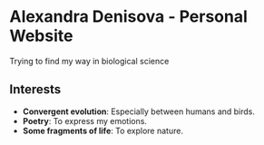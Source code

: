 # Alexandra Denisova - Personal Website

Trying to find my way in biological science

## Interests

- **Convergent evolution**: Especially between humans and birds.
- **Poetry**: To express my emotions.
- **Some fragments of life**: To explore nature.
